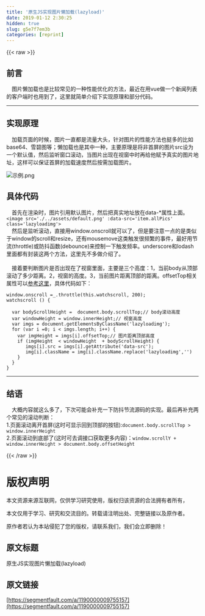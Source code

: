 ```yaml
---
title: '原生JS实现图片懒加载(lazyload)' 
date: 2019-01-12 2:30:25
hidden: true
slug: g5e7f7em3b
categories: [reprint]
---
```


{{< raw >}}

                    
<h2 id="articleHeader0">前言</h2>
<p> 图片懒加载也是比较常见的一种性能优化的方法，最近在用vue做一个新闻列表的客户端时也用到了，这里就简单介绍下实现原理和部分代码。</p>
<hr>
<h2 id="articleHeader1">实现原理</h2>
<p> 加载页面的时候，图片一直都是流量大头，针对图片的性能方法也挺多的比如base64、雪碧图等；懒加载也是其中一种，主要原理是将非首屏的图片src设为一个默认值，然后监听窗口滚动，当图片出现在视窗中时再给他赋予真实的图片地址，这样可以保证首屏的加载速度然后按需加载图片。</p>
<p><span class="img-wrap"><img data-src="/img/remote/1460000009755162" src="https://static.alili.tech/img/remote/1460000009755162" alt="示例.png" title="示例.png" style="cursor: pointer; display: inline;"></span></p>
<h2 id="articleHeader2">具体代码</h2>
<p> 首先在渲染时，图片引用默认图片，然后把真实地址放在data-*属性上面。<br><code>&lt;image src='./../assets/default.png' :data-src='item.allPics' class='lazyloadimg'&gt;</code><br> 然后是监听滚动，直接用window.onscroll就可以了，但是要注意一点的是类似于window的scroll和resize，还有mousemove这类触发很频繁的事件，最好用节流(throttle)或防抖函数(debounce)来控制一下触发频率。underscore和lodash里面都有封装这两个方法，这里先不多做介绍了。<br><br> 接着要判断图片是否出现在了视窗里面，主要是三个高度：1，当前body从顶部滚动了多少距离。2，视窗的高度。3，当前图片距离顶部的距离。offsetTop相关属性可以<a href="http://www.jianshu.com/p/135731ec13f1" rel="nofollow noreferrer" target="_blank">参考这里</a>，具体代码如下：<br><code><br>window.onscroll =_.throttle(this.watchscroll, 200);<br>watchscroll () {</code></p>
<div class="widget-codetool" style="display:none;">
      <div class="widget-codetool--inner">
      <span class="selectCode code-tool" data-toggle="tooltip" data-placement="top" title="" data-original-title="全选"></span>
      <span type="button" class="copyCode code-tool" data-toggle="tooltip" data-placement="top" data-clipboard-text="  var bodyScrollHeight =  document.body.scrollTop;// body滚动高度
  var windowHeight = window.innerHeight;// 视窗高度
  var imgs = document.getElementsByClassName('lazyloadimg');
  for (var i =0; i < imgs.length; i++) {
    var imgHeight = imgs[i].offsetTop;// 图片距离顶部高度  
    if (imgHeight  < windowHeight  + bodyScrollHeight) {
       imgs[i].src = imgs[i].getAttribute('data-src');
       img[i].className = img[i].className.replace('lazyloadimg','')
    }
  }
}" title="" data-original-title="复制"></span>
      <span type="button" class="saveToNote code-tool" data-toggle="tooltip" data-placement="top" title="" data-original-title="放进笔记"></span>
      </div>
      </div><pre class="hljs dart"><code>  <span class="hljs-keyword">var</span> bodyScrollHeight =  <span class="hljs-built_in">document</span>.body.scrollTop;<span class="hljs-comment">// body滚动高度</span>
  <span class="hljs-keyword">var</span> windowHeight = <span class="hljs-built_in">window</span>.innerHeight;<span class="hljs-comment">// 视窗高度</span>
  <span class="hljs-keyword">var</span> imgs = <span class="hljs-built_in">document</span>.getElementsByClassName(<span class="hljs-string">'lazyloadimg'</span>);
  <span class="hljs-keyword">for</span> (<span class="hljs-keyword">var</span> i =<span class="hljs-number">0</span>; i &lt; imgs.length; i++) {
    <span class="hljs-keyword">var</span> imgHeight = imgs[i].offsetTop;<span class="hljs-comment">// 图片距离顶部高度  </span>
    <span class="hljs-keyword">if</span> (imgHeight  &lt; windowHeight  + bodyScrollHeight) {
       imgs[i].src = imgs[i].getAttribute(<span class="hljs-string">'data-src'</span>);
       img[i].className = img[i].className.replace(<span class="hljs-string">'lazyloadimg'</span>,<span class="hljs-string">''</span>)
    }
  }
}</code></pre>
<p></p>
<hr>
<h2 id="articleHeader3">结语</h2>
<p> 大概内容就这么多了，下次可能会补充一下防抖节流源码的实现。最后再补充两个常见的滚动判断：<br>1.页面滚动离开首屏(这时可显示回到顶部的按钮):<code>document.body.scrollTop &gt; window.innerHeight</code><br>2.页面滚动到底部了(这时可去调接口获取更多内容)：<code>window.scrollY + window.innerHeight &gt; document.body.offsetHeight</code></p>

                
{{< /raw >}}

# 版权声明
本文资源来源互联网，仅供学习研究使用，版权归该资源的合法拥有者所有，

本文仅用于学习、研究和交流目的。转载请注明出处、完整链接以及原作者。

原作者若认为本站侵犯了您的版权，请联系我们，我们会立即删除！

## 原文标题
原生JS实现图片懒加载(lazyload)

## 原文链接
[https://segmentfault.com/a/1190000009755157](https://segmentfault.com/a/1190000009755157)

